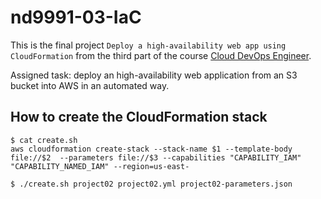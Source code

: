 # nd9991-03-IaC
This is the final project `Deploy a high-availability web app using CloudFormation` from the third part of the course [Cloud DevOps Engineer](https://www.udacity.com/course/cloud-dev-ops-nanodegree--nd9991).

Assigned task: deploy an high-availability web application from an S3 bucket into AWS in an automated way.

## How to create the CloudFormation stack

    $ cat create.sh
    aws cloudformation create-stack --stack-name $1 --template-body file://$2  --parameters file://$3 --capabilities "CAPABILITY_IAM" "CAPABILITY_NAMED_IAM" --region=us-east-
    
    $ ./create.sh project02 project02.yml project02-parameters.json
